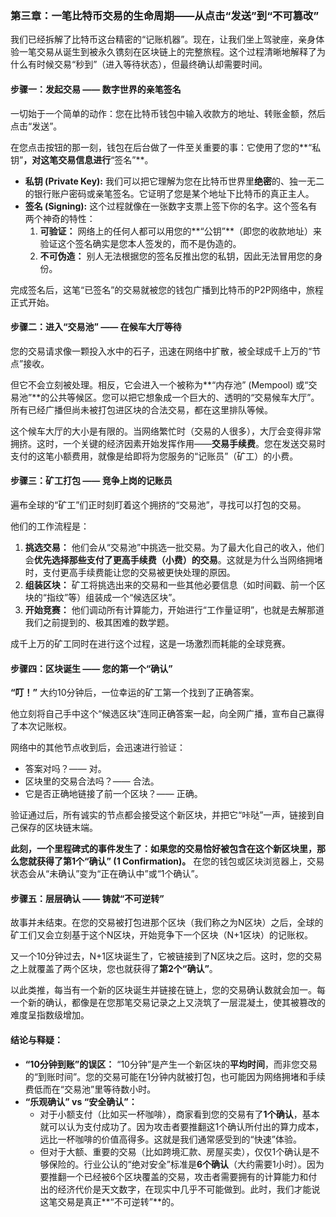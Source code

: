 ### **第三章：一笔比特币交易的生命周期——从点击“发送”到“不可篡改”**

我们已经拆解了比特币这台精密的“记账机器”。现在，让我们坐上驾驶座，亲身体验一笔交易从诞生到被永久镌刻在区块链上的完整旅程。这个过程清晰地解释了为什么有时候交易“秒到”（进入等待状态），但最终确认却需要时间。

#### **步骤一：发起交易 —— 数字世界的亲笔签名**

一切始于一个简单的动作：您在比特币钱包中输入收款方的地址、转账金额，然后点击“发送”。

在您点击按钮的那一刻，钱包在后台做了一件至关重要的事：它使用了您的**“私钥”**，对这笔交易信息进行**“签名”**。

*   **私钥 (Private Key):** 我们可以把它理解为您在比特币世界里**绝密**的、独一无二的银行账户密码或亲笔签名。它证明了您是某个地址下比特币的真正主人。
*   **签名 (Signing):** 这个过程就像在一张数字支票上签下你的名字。这个签名有两个神奇的特性：
    1.  **可验证：** 网络上的任何人都可以用您的**“公钥”**（即您的收款地址）来验证这个签名确实是您本人签发的，而不是伪造的。
    2.  **不可伪造：** 别人无法根据您的签名反推出您的私钥，因此无法冒用您的身份。

完成签名后，这笔“已签名”的交易就被您的钱包广播到比特币的P2P网络中，旅程正式开始。

#### **步骤二：进入“交易池” —— 在候车大厅等待**

您的交易请求像一颗投入水中的石子，迅速在网络中扩散，被全球成千上万的“节点”接收。

但它不会立刻被处理。相反，它会进入一个被称为**“内存池” (Mempool) 或“交易池”**的公共等候区。您可以把它想象成一个巨大的、透明的“交易候车大厅”。所有已经广播但尚未被打包进区块的合法交易，都在这里排队等候。

这个候车大厅的大小是有限的。当网络繁忙时（交易的人很多），大厅会变得非常拥挤。这时，一个关键的经济因素开始发挥作用——**交易手续费**。您在发送交易时支付的这笔小额费用，就像是给即将为您服务的“记账员”（矿工）的小费。

#### **步骤三：矿工打包 —— 竞争上岗的记账员**

遍布全球的“矿工”们正时刻盯着这个拥挤的“交易池”，寻找可以打包的交易。

他们的工作流程是：
1.  **挑选交易：** 他们会从“交易池”中挑选一批交易。为了最大化自己的收入，他们会**优先选择那些支付了更高手续费（小费）的交易**。这就是为什么当网络拥堵时，支付更高手续费能让您的交易被更快处理的原因。
2.  **组装区块：** 矿工将挑选出来的交易和一些其他必要信息（如时间戳、前一个区块的“指纹”等）组装成一个“候选区块”。
3.  **开始竞赛：** 他们调动所有计算能力，开始进行“工作量证明”，也就是去解那道我们之前提到的、极其困难的数学题。

成千上万的矿工同时在进行这个过程，这是一场激烈而耗能的全球竞赛。

#### **步骤四：区块诞生 —— 您的第一个“确认”**

**“叮！”** 大约10分钟后，一位幸运的矿工第一个找到了正确答案。

他立刻将自己手中这个“候选区块”连同正确答案一起，向全网广播，宣布自己赢得了本次记账权。

网络中的其他节点收到后，会迅速进行验证：
*   答案对吗？—— 对。
*   区块里的交易合法吗？—— 合法。
*   它是否正确地链接了前一个区块？—— 正确。

验证通过后，所有诚实的节点都会接受这个新区块，并把它“咔哒”一声，链接到自己保存的区块链末端。

**此刻，一个里程碑式的事件发生了：如果您的交易恰好被包含在这个新区块里，那么您就获得了第1个“确认” (1 Confirmation)。** 在您的钱包或区块浏览器上，交易状态会从“未确认”变为“正在确认中”或“1个确认”。

#### **步骤五：层层确认 —— 铸就“不可逆转”**

故事并未结束。在您的交易被打包进那个区块（我们称之为N区块）之后，全球的矿工们又会立刻基于这个N区块，开始竞争下一个区块（N+1区块）的记账权。

又一个10分钟过去，N+1区块诞生了，它被链接到了N区块之后。这时，您的交易之上就覆盖了两个区块，您也就获得了**第2个“确认”**。

以此类推，每当有一个新的区块诞生并链接在链上，您的交易确认数就会加一。每一个新的确认，都像是在您那笔交易记录之上又浇筑了一层混凝土，使其被篡改的难度呈指数级增加。

#### **结论与释疑：**

*   **“10分钟到账”的误区：** “10分钟”是产生一个新区块的**平均时间**，而非您交易的“到账时间”。您的交易可能在1分钟内就被打包，也可能因为网络拥堵和手续费低而在“交易池”里等待数小时。
*   **“乐观确认” vs “安全确认”：**
    *   对于小额支付（比如买一杯咖啡），商家看到您的交易有了**1个确认**，基本就可以认为支付成功了。因为攻击者要推翻这1个确认所付出的算力成本，远比一杯咖啡的价值高得多。这就是我们通常感受到的“快速”体验。
    *   但对于大额、重要的交易（比如跨境汇款、房屋买卖），仅仅1个确认是不够保险的。行业公认的“绝对安全”标准是**6个确认**（大约需要1小时）。因为要推翻一个已经被6个区块覆盖的交易，攻击者需要拥有的计算能力和付出的经济代价是天文数字，在现实中几乎不可能做到。此时，我们才能说这笔交易是真正**“不可逆转”**的。